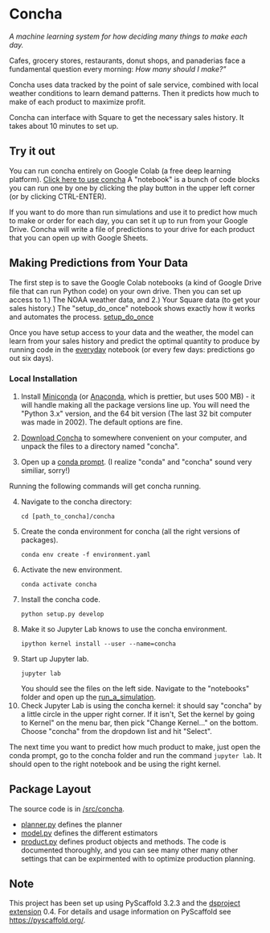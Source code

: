 # Concha

_A machine learning system for how deciding many things to make each day._

Cafes, grocery stores, restaurants, donut shops, and panaderias face a fundamental
 question every morning: _How many should I make?"_
 
 Concha uses data tracked by the point of sale service,
   combined with local weather conditions to learn demand patterns.
   Then it predicts how much to make of each product to maximize profit.
   
Concha can interface with Square to get the necessary sales history. It takes about 10 minutes to set up.
   
## Try it out

You can run concha entirely on Google Colab (a free deep learning platform).
[Click here to use concha](https://colab.research.google.com/github/Ready4theCrush/concha/blob/master/notebooks/01_run_a_simulation.ipynb) A "notebook" is a bunch of code blocks you can run one by one by clicking the play button in the upper left corner (or by clicking CTRL-ENTER).

If you want to do more than run simulations and use it to predict how much to make or order for each day, you can set it up to run from your Google Drive. Concha will write a file of predictions to your drive for each product that you can open up with Google Sheets.

## Making Predictions from Your Data

The first step is to save the Google Colab notebooks (a kind of Google Drive file that can run Python code) on your own drive. Then you can set up access to 1.) The NOAA weather data, and 2.) Your Square data (to get your sales history.) The "setup_do_once" notebook shows exactly how it works and automates the process. [setup_do_once](https://colab.research.google.com/github/Ready4theCrush/concha/blob/master/notebooks/02_setup_do_once.ipynb)

Once you have setup access to your data and the weather, the model can learn from your sales history and predict the optimal quantity to produce by running code in the [everyday](https://colab.research.google.com/github/Ready4theCrush/concha/blob/master/notebooks/03_setup_do_once.ipynb) notebook (or every few days: predictions go out six days). 
  
### Local Installation 

1. Install [Miniconda](https://docs.conda.io/en/latest/miniconda.html)
(or [Anaconda](https://docs.anaconda.com/anaconda/install/), which is prettier, but uses 500 MB) - it will handle making
all the package versions line up. You will need the "Python 3.x" version, and the 64 bit version (The last 32 bit computer was made in 2002). The default options are fine.

2. [Download Concha](https://github.com/Ready4theCrush/concha/archive/master.zip) to
 somewhere convenient on your computer, and unpack the files to a directory named "concha".
  
3. Open up a [conda prompt](https://docs.anaconda.com/anaconda/install/verify-install/#:~:text=Windows%3A%20Click%20Start%2C%20search%2C,Applications%20%2D%20System%20Tools%20%2D%20terminal.).
 (I realize "conda" and "concha" sound very similiar, sorry!)
 
 Running the following commands will get concha running.
 
4. Navigate to the concha directory:
    ```
    cd [path_to_concha]/concha
    ```
5. Create the conda environment for concha (all the right versions of packages). 
    ```
    conda env create -f environment.yaml
    ```  
6. Activate the new environment.
   ```
   conda activate concha
   ```
7. Install the concha code.
   ```
   python setup.py develop
   ```
8. Make it so Jupyter Lab knows to use the concha environment.
   ```
   ipython kernel install --user --name=concha
   ```
9. Start up Jupyter lab.
    ```
    jupyter lab
    ```
    You should see the files on the left side. Navigate to the
    "notebooks" folder and open up the [run_a_simulation](/notebooks/01_run_a_simulation.ipynb).
10. Check Jupyter Lab is using the concha kernel: it should say "concha" by a little circle in the upper right corner. If it isn't, Set the kernel by going to Kernel" on the menu bar, then pick "Change Kernel..." 
on the bottom. Choose "concha" from the dropdown list and hit "Select".

The next time you want to predict how much product to make, just open the conda prompt, go to the concha
folder and run the command `jupyter lab`. It should open to the right notebook
and be using the right kernel.
   
## Package Layout
The source code is in [/src/concha](/src/concha).
 - [planner.py](/src/concha/planner.py) defines the planner
 - [model.py](/src/concha/model.py) defines the different estimators
 - [product.py](/src/concha/product.py) defines product objects and methods.
The code is documented thoroughly, and you can see many other many other 
settings that can be expirmented with to optimize production planning.

## Note

This project has been set up using PyScaffold 3.2.3 and the [dsproject extension] 0.4.
For details and usage information on PyScaffold see https://pyscaffold.org/.

[conda]: https://docs.conda.io/
[pre-commit]: https://pre-commit.com/
[Jupyter]: https://jupyter.org/
[nbstripout]: https://github.com/kynan/nbstripout
[Google style]: http://google.github.io/styleguide/pyguide.html#38-comments-and-docstrings
[dsproject extension]: https://github.com/pyscaffold/pyscaffoldext-dsproject
